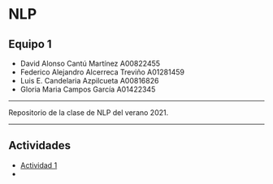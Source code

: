 # NLP
## Equipo 1
- David Alonso Cantú Martínez   A00822455
- Federico Alejandro Alcerreca Treviño A01281459
- Luis E. Candelaria Azpilcueta A00816826
- Gloria Maria Campos García A01422345


---

Repositorio de la clase de NLP del verano 2021.

---

## Actividades 
 - [Actividad 1](https://github.com/codyvi/NLP-Activities/tree/main/Actividad%20Integradora%201)
 - 

